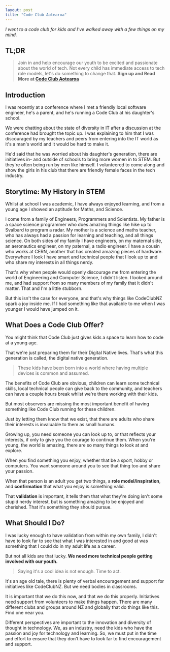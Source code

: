 ```yaml
---
layout: post
title: "Code Club Aotearoa"
---
```


_I went to a code club for kids and I've walked away with a few things on my mind._

## TL;DR

>Join in and help encourage our youth to be excited and passionate about the world of tech. Not every child has immediate access to tech role models, let's do something to change that. 
**Sign up and Read More at [Code Club Aotearoa](https://codeclub.nz/)**

## Introduction

I was recently at a conference where I met a friendly local software engineer, he's a parent, and he's running a Code Club at his daughter's school.

We were chatting about the state of diversity in IT after a discussion at the conference had brought the topic up. I was explaining to him that I was discouraged by my teachers and peers from entering into the IT world as it's a man's world and it would be hard to make it. 

He'd said that he was worried about his daughter's generation, there are initiatives in- and outside of schools to bring more women in to STEM. 
But they're often being run by men like himself. I volunteered to come along and show the girls in his club that there are friendly female faces in the tech industry. 

## Storytime: My History in STEM

Whilst at school I was academic, I have always enjoyed learning, and from a young age I showed an aptitude for Maths, and Science. 

I come from a family of Engineers, Programmers and Scientists. My father is a space science programmer who does amazing things like hike up to Svalbard to program a radar. My mother is a science and maths teacher, who has always had a passion for learning and teaching, and all things science. On both sides of my family I have engineers, on my maternal side, an aeronautics engineer, on my paternal, a radio engineer. I have a cousin who works at CERN, another that has created amazing pieces of hardware. 
Everywhere I look I have smart and technical people that I look up to and who share my interests in all things nerdy. 

That's why when people would openly discourage me from entering the world of Engineering and Computer Science, I didn't listen. I looked around me, and had support from so many members of my family that it didn't matter. 
That and I'm a little stubborn. 

But this isn't the case for everyone, and that's why things like CodeClubNZ spark a joy inside me. If I had something like that available to me when I was younger I would have jumped on it. 

## What Does a Code Club Offer?

You might think that Code Club just gives kids a space to learn how to code at a young age. 

That we're just preparing them for their Digital Native lives. That's what this generation is called, the digital native generation. 

>These kids have been born into a world where having multiple devices is common and assumed. 

The benefits of Code Club are obvious, children can learn some technical skills, local technical people can give back to the community, and teachers can have a couple hours break whilst we're there working with their kids. 

But most observers are missing the most important benefit of having something like Code Club running for these children. 

Just by letting them know that we exist, that there are adults who share their interests is invaluable to them as small humans. 

Growing up, you need someone you can look up to, or that reflects your interests, if only to give you the courage to continue them. When you're young, the world is amazing, there are so many things to look at and explore. 

When you find something you enjoy, whether that be a sport, hobby or computers. You want someone around you to see that thing too and share your passion. 

When that person is an adult you get two things, a **role model/inspiration**, and **confirmation** that what you enjoy is something valid. 

That **validation** is important, it tells them that what they're doing isn't some stupid nerdy interest, but is something amazing to be enjoyed and cherished. That it's something they should pursue. 

## What Should I Do?

I was lucky enough to have validation from within my own family, I didn't have to look far to see that what I was interested in and good at was something that I could do in my adult life as a career. 

But not all kids are that lucky. **We need more technical people getting involved with our youth.**

> Saying it's a cool idea is not enough. Time to act.

It's an age old tale, there is plenty of verbal encouragement and support for initiatives like CodeClubNZ. But we need bodies in classrooms. 

It is important that we do this now, and that we do this properly. 
Initiatives need support from volunteers to make things happen. There are many different clubs and groups around NZ and globally that do things like this. Find one near you.

Different perspectives are important to the innovation and diversity of thought in technology. We, as an industry, need the kids who have the passion and joy for technology and learning. So, we must put in the time and effort to ensure that they don't have to look far to find encouragement and support. 


